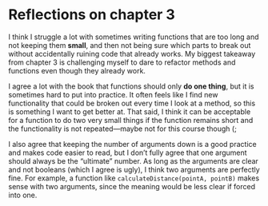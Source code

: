# Reflections on chapter 3
I think I struggle a lot with sometimes writing functions that are too long and not keeping them **small**, and then not being sure which parts to break out without accidentally ruining code that already works. My biggest takeaway from chapter 3 is challenging myself to dare to refactor methods and functions even though they already work.

I agree a lot with the book that functions should only **do one thing**, but it is sometimes hard to put into practice. It often feels like I find new functionality that could be broken out every time I look at a method, so this is something I want to get better at. That said, I think it can be acceptable for a function to do two very small things if the function remains short and the functionality is not repeated—maybe not for this course though (;

I also agree that keeping the number of arguments down is a good practice and makes code easier to read, but I don’t fully agree that one argument should always be the “ultimate” number. As long as the arguments are clear and not booleans (which I agree is ugly), I think two arguments are perfectly fine. For example, a function like `calculateDistance(pointA, pointB)` makes sense with two arguments, since the meaning would be less clear if forced into one.